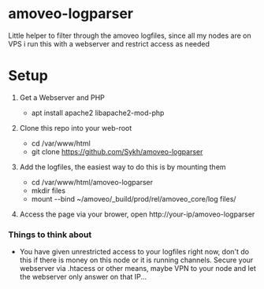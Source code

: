 # amoveo-logparser
Little helper to filter through the amoveo logfiles, since all my nodes are on VPS i run this with a webserver and restrict access as needed

# Setup
1. Get a Webserver and PHP
   * apt install apache2 libapache2-mod-php

2. Clone this repo into your web-root
   * cd /var/www/html
   * git clone https://github.com/Sykh/amoveo-logparser

3. Add the logfiles, the easiest way to do this is by mounting them
   * cd /var/www/html/amoveo-logparser
   * mkdir files
   * mount --bind ~/amoveo/_build/prod/rel/amoveo_core/log files/

4. Access the page via your brower, open http://your-ip/amoveo-logparser

### Things to think about
   * You have given unrestricted access to your logfiles right now, don't do this if there is money on this node or it is running channels. Secure your webserver via .htacess or other means, maybe VPN to your node and let the webserver only answer on that IP...

